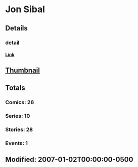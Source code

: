 # Jon  Sibal 
## Details
### detail
#### [Link](http://marvel.com/comics/creators/4104/jon_sibal?utm_campaign=apiRef&utm_source=225578a89fc76f3d20fbffda5d17a88d)
## [Thumbnail](http://i.annihil.us/u/prod/marvel/i/mg/c/b0/4bb852bf1fe78.jpg)
## Totals
### Comics: 26
### Series: 10
### Stories: 28
### Events: 1
## Modified: 2007-01-02T00:00:00-0500